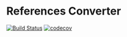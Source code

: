 # References Converter

[![Build Status](https://travis-ci.com/bertRC/references-converter.svg?branch=master)](https://travis-ci.com/bertRC/references-converter)
[![codecov](https://codecov.io/gh/bertRC/references-converter/branch/master/graph/badge.svg)](https://codecov.io/gh/bertRC/references-converter)
